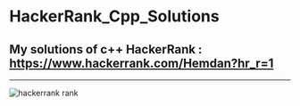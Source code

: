 # HackerRank_Cpp_Solutions
## My solutions of c++ HackerRank  : https://www.hackerrank.com/Hemdan?hr_r=1
----------------------------------------------------------------------------------------------
![hackerrank rank](https://user-images.githubusercontent.com/40190772/51068174-02506380-1623-11e9-8155-c318fb9c8f31.PNG)

